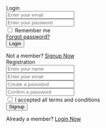 <!DOCTYPE html>
<html lang="en">
<head>
    <meta charset="UTF-8">
    <meta http-equiv="X-UA-Compatible" content="IE=edge">
    <meta name="viewport" content="width=device-width, initial-scale=1.0">
    <!-- ===== Iconscout CSS ===== -->
    <link rel="stylesheet" href="https://unicons.iconscout.com/release/v4.0.0/css/line.css">
    <link rel="stylesheet" href="style.css">
    <title>Login & Registration Form</title> 
</head>
<body>
    <div class="container">
        <div class="forms">
            <div class="form login">
                <span class="title">Login</span>
                <form action="#">
                    <div class="input-field">
                        <input type="text" placeholder="Enter your email" required>
                        <i class="uil uil-envelope icon"></i>
                    </div>
                    <div class="input-field">
                        <input type="password" class="password" placeholder="Enter your password" required>
                        <i class="uil uil-lock icon"></i>
                        <i class="uil uil-eye-slash showHidePw"></i>
                    </div>
                    <div class="checkbox-text">
                        <div class="checkbox-content">
                            <input type="checkbox" id="logCheck">
                            <label for="logCheck" class="text">Remember me</label>
                        </div>
                        <a href="#" class="text">Forgot password?</a>
                    </div>
                    <div class="input-field button">
                        <input type="button" value="Login">
                    </div>
                </form>
                <div class="login-signup">
                    <span class="text">Not a member?
                        <a href="#" class="text signup-link">Signup Now</a>
                    </span>
                </div>
            </div>
          <div class="form signup">
                <span class="title">Registration</span>
                <form action="#">
                    <div class="input-field">
                        <input type="text" placeholder="Enter your name" required>
                        <i class="uil uil-user"></i>
                    </div>
                    <div class="input-field">
                        <input type="text" placeholder="Enter your email" required>
                        <i class="uil uil-envelope icon"></i>
                    </div>
                    <div class="input-field">
                        <input type="password" class="password" placeholder="Create a password" required>
                        <i class="uil uil-lock icon"></i>
                    </div>
                    <div class="input-field">
                        <input type="password" class="password" placeholder="Confirm a password" required>
                        <i class="uil uil-lock icon"></i>
                        <i class="uil uil-eye-slash showHidePw"></i>
                    </div>
                    <div class="checkbox-text">
                        <div class="checkbox-content">
                            <input type="checkbox" id="termCon">
                            <label for="termCon" class="text">I accepted all terms and conditions</label>
                        </div>
                    </div>
                    <div class="input-field button">
                        <input type="button" value="Signup">
                    </div>
                </form>
                <div class="login-signup">
                    <span class="text">Already a member?
                        <a href="#" class="text login-link">Login Now</a>
                    </span>
                </div>
            </div>
        </div>
    </div>
</body>
</html>
